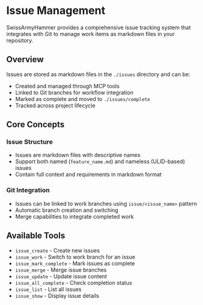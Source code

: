 # Issue Management

SwissArmyHammer provides a comprehensive issue tracking system that integrates with Git to manage work items as markdown files in your repository.

## Overview

Issues are stored as markdown files in the `./issues` directory and can be:
- Created and managed through MCP tools
- Linked to Git branches for workflow integration
- Marked as complete and moved to `./issues/complete`
- Tracked across project lifecycle

## Core Concepts

### Issue Structure
- Issues are markdown files with descriptive names
- Support both named (`feature_name.md`) and nameless (ULID-based) issues
- Contain full context and requirements in markdown format

### Git Integration
- Issues can be linked to work branches using `issue/<issue_name>` pattern
- Automatic branch creation and switching
- Merge capabilities to integrate completed work

## Available Tools

- `issue_create` - Create new issues
- `issue_work` - Switch to work branch for an issue
- `issue_mark_complete` - Mark issues as complete
- `issue_merge` - Merge issue branches
- `issue_update` - Update issue content
- `issue_all_complete` - Check completion status
- `issue_list` - List all issues
- `issue_show` - Display issue details
